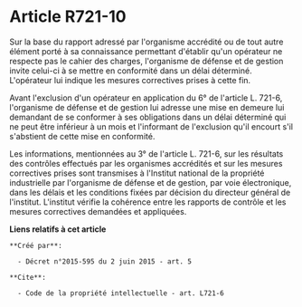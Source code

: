 # Article R721-10

Sur la base du rapport adressé par l'organisme accrédité ou de tout autre élément porté à sa connaissance permettant
d'établir qu'un opérateur ne respecte pas le cahier des charges, l'organisme de défense et de gestion invite celui-ci à se
mettre en conformité dans un délai déterminé. L'opérateur lui indique les mesures correctives prises à cette fin. 

Avant l'exclusion d'un opérateur en application du 6° de l'article L. 721-6, l'organisme de défense et de gestion lui adresse
une mise en demeure lui demandant de se conformer à ses obligations dans un délai déterminé qui ne peut être inférieur à un
mois et l'informant de l'exclusion qu'il encourt s'il s'abstient de cette mise en conformité. 

Les informations, mentionnées au 3° de l'article L. 721-6, sur les résultats des contrôles effectués par les organismes
accrédités et sur les mesures correctives prises sont transmises à l'Institut national de la propriété industrielle par
l'organisme de défense et de gestion, par voie électronique, dans les délais et les conditions fixées par décision du
directeur général de l'institut. L'institut vérifie la cohérence entre les rapports de contrôle et les mesures correctives
demandées et appliquées.

**Liens relatifs à cet article**

	**Créé par**:

	  - Décret n°2015-595 du 2 juin 2015 - art. 5

	**Cite**:

	  - Code de la propriété intellectuelle - art. L721-6
